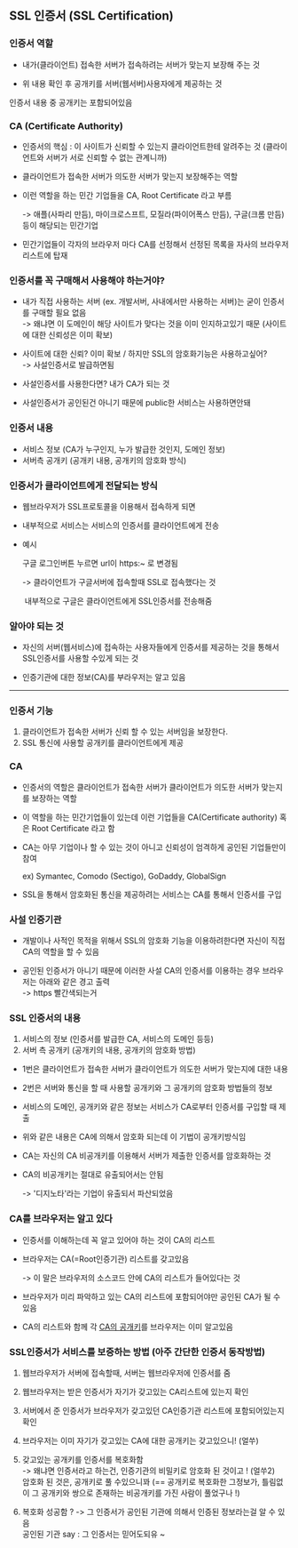 ## SSL 인증서 (SSL Certification)



### 인증서 역할

- 내가(클라이언트) 접속한 서버가 접속하려는 서버가 맞는지 보장해 주는 것

-  위 내용 확인 후 공개키를 서버(웹서버)사용자에게 제공하는 것 

  인증서 내용 중 공개키는 포함되어있음



### CA (Certificate Authority)

- 인증서의 핵심 : 이 사이트가 신뢰할 수 있는지 클라이언트한테 알려주는 것 (클라이언트와 서버가 서로 신뢰할 수 없는 관계니까)
  
- 클라이언트가 접속한 서버가 의도한 서버가 맞는지 보장해주는 역할

- 이런 역할을 하는 민간 기업들을 CA, Root Certificate 라고 부름

  -> 애플(사파리 만듬), 마이크로스프트, 모질라(파이어폭스 만듬), 구글(크롬 만듬) 등이 해당되는 민간기업

- 민간기업들이 각자의 브라우저 마다 CA를 선정해서 선정된 목록을 자사의 브라우저 리스트에 탑재


### 인증서를 꼭 구매해서 사용해야 하는거야?

- 내가 직접 사용하는 서버 (ex. 개발서버, 사내에서만 사용하는 서버)는 굳이 인증서를 구매할 필요 없음 <br/>
  -> 왜냐면 이 도메인이 해당 사이트가 맞다는 것을 이미 인지하고있기 때문 (사이트에 대한 신뢰성은 이미 확보)

- 사이트에 대한 신뢰? 이미 확보 / 하지만 SSL의 암호화기능은 사용하고싶어?<br/>
  -> 사설인증서로 발급하면됨

- 사설인증서를 사용한다면? 내가 CA가 되는 것

- 사설인증서가 공인된건 아니기 때문에 public한 서비스는 사용하면안돼



### 인증서 내용

- 서비스 정보 (CA가 누구인지, 누가 발급한 것인지, 도메인 정보)
- 서버측 공개키 (공개키 내용, 공개키의 암호화 방식)



### 인증서가 클라이언트에게 전달되는 방식

- 웹브라우저가 SSL프로토콜을 이용해서 접속하게 되면

- 내부적으로 서비스는 서비스의 인증서를 클라이언트에게 전송

- 예시

  구글 로그인버튼 누르면 url이 https:~ 로 변경됨

  -> 클라이언트가 구글서버에 접속할때 SSL로 접속했다는 것

  ​    내부적으로 구글은 클라이언트에게 SSL인증서를 전송해줌 



### 알아야 되는 것

- 자신의 서버(웹서비스)에 접속하는 사용자들에게 인증서를 제공하는 것을 통해서 SSL인증서를 사용할 수있게 되는 것

- 인증기관에 대한 정보(CA)를 부라우저는 알고 있음




----



### 인증서 기능

1. 클라이언트가 접속한 서버가 신뢰 할 수 있는 서버임을 보장한다.
2. SSL 통신에 사용할 공개키를 클라이언트에게 제공



### CA

- 인증서의 역할은 클라이언트가 접속한 서버가 클라이언트가 의도한 서버가 맞는지를 보장하는 역할

- 이 역할을 하는 민간기업들이 있는데 이런 기업들을 CA(Certificate authority) 혹은 Root Certificate 라고 함

- CA는 아무 기업이나 할 수 있는 것이 아니고 신뢰성이 엄격하게 공인된 기업들만이 참여

  ex) Symantec, Comodo (Sectigo), GoDaddy, GlobalSign

- SSL을 통해서 암호화된 통신을 제공하려는 서비스는 CA를 통해서 인증서를 구입



### 사설 인증기관

- 개발이나 사적인 목적을 위해서 SSL의 암호화 기능을 이용하려한다면 자신이 직접 CA의 역할을 할 수 있음

-  공인된 인증서가 아니기 때문에 이러한 사설 CA의 인증서를 이용하는 경우 브라우저는 아래와 같은 경고 출력 <br/>
  -> https 빨간색되는거 



### SSL 인증서의 내용

1. 서비스의 정보 (인증서를 발급한 CA, 서비스의 도메인 등등)
2. 서버 측 공개키 (공개키의 내용, 공개키의 암호화 방법)

- 1번은 클라이언트가 접속한 서버가 클라이언트가 의도한 서버가 맞는지에 대한 내용

- 2번은 서버와 통신을 할 때 사용할 공개키와 그 공개키의 암호화 방법들의 정보

- 서비스의 도메인, 공개키와 같은 정보는 서비스가 CA로부터 인증서를 구입할 때 제출

- 위와 같은 내용은 CA에 의해서 암호화 되는데 이 기법이 공개키방식임

- CA는 자신의 CA 비공개키를 이용해서 서버가 제출한 인증서를 암호화하는 것

- CA의 비공개키는 절대로 유출되어서는 안됨

  -> '디지노타'라는 기업이 유출되서 파산되었음



### CA를 브라우저는 알고 있다

- 인증서를 이해하는데 꼭 알고 있어야 하는 것이 CA의 리스트

- 브라우저는 CA(=Root인증기관) 리스트를 갖고있음

  -> 이 말은 브라우저의 소스코드 안에 CA의 리스트가 들어있다는 것

- 브라우저가 미리 파악하고 있는 CA의 리스트에 포함되어야만 공인된 CA가 될 수 있음
- CA의 리스트와 함께 각 [CA의 공개키](https://opentutorials.org/course/228/4894#public)를 브라우저는 이미 알고있음



### SSL인증서가 서비스를 보증하는 방법 (아주 간단한 인증서 동작방법)

1. 웹브라우저가 서버에 접속할때, 서버는 웹브라우저에 인증서를 줌

2. 웹브라우저는 받은 인증서가 자기가 갖고있는 CA리스트에 있는지 확인

3. 서버에서 준 인증서가 브라우저가 갖고있던 CA인증기관 리스트에 포함되어있는지 확인

4. 브라우저는 이미 자기가 갖고있는 CA에 대한 공개키는 갖고있으니! (얼쑤)

5. 갖고있는 공개키를 인증서를 복호화함 <br/>
   -> 왜냐면 인증서라고 하는건, 인증기관의 비밀키로 암호화 된 것이고 ! (얼쑤2) <br/>
             암호화 된 것은, 공개키로 풀 수있으니꽈 (== 공개키로 복호화한 그정보가, 틀림없이 그 공개키와 쌍으로 존재하는 비공개키를 가진 사람이 풀었구나 !)

6. 복호화 성공함 ?
   -> 그 인증서가 공인된 기관에 의해서 인증된 정보라는걸 알 수 있음 <br/>
      공인된 기관 say : 그 인증서는 믿어도되유 ~
